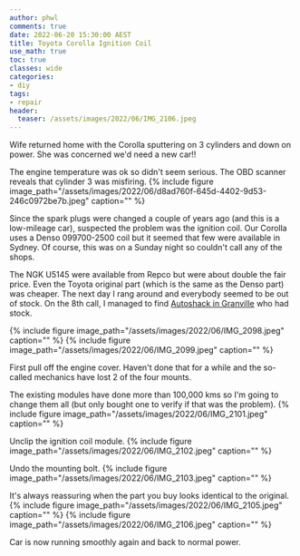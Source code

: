 ```yaml
---
author: phwl
comments: true
date: 2022-06-20 15:30:00 AEST
title: Toyota Corolla Ignition Coil
use_math: true
toc: true
classes: wide
categories:
- diy
tags:
- repair
header:
  teaser: /assets/images/2022/06/IMG_2106.jpeg
---
```


Wife returned home with the Corolla sputtering on 3 cylinders
and down on power. She was concerned we'd need a new car!!

The engine temperature was ok so didn't seem serious.
The OBD scanner reveals that cylinder 3 was misfiring. 
{% include figure image_path="/assets/images/2022/06/d8ad760f-645d-4402-9d53-246c0972be7b.jpeg" caption="" %}

Since the spark plugs were changed a couple of years ago (and this
is a low-mileage car), suspected the problem was the ignition coil.
Our Corolla uses a Denso 099700-2500 coil but it seemed that few
were available in Sydney. Of course, this was on a Sunday night so 
couldn't call any of the shops.

The NGK U5145 were available from Repco but were about double
the fair price. Even the Toyota original part (which is the same as the 
Denso part) was cheaper.
The next day I rang around and everybody seemed to be out of stock.
On the 8th call, I managed to find [Autoshack in
Granville](https://goo.gl/maps/MnpPLmhir7jEcZMN9) who had stock.

{% include figure image_path="/assets/images/2022/06/IMG_2098.jpeg" caption="" %}
{% include figure image_path="/assets/images/2022/06/IMG_2099.jpeg" caption="" %}

First pull off the engine cover. Haven't done that for a while and
the so-called mechanics have lost 2 of the four mounts.

The existing modules have done more than 100,000 kms so I'm going
to change them all (but only bought one to verify if that was the
problem).
{% include figure image_path="/assets/images/2022/06/IMG_2101.jpeg" caption="" %}

Unclip the ignition coil module.
{% include figure image_path="/assets/images/2022/06/IMG_2102.jpeg" caption="" %}

Undo the mounting bolt.
{% include figure image_path="/assets/images/2022/06/IMG_2103.jpeg" caption="" %}

It's always reassuring when the part you buy looks identical to the 
original.
{% include figure image_path="/assets/images/2022/06/IMG_2105.jpeg" caption="" %}
{% include figure image_path="/assets/images/2022/06/IMG_2106.jpeg" caption="" %}

Car is now running smoothly again and back to normal power.
